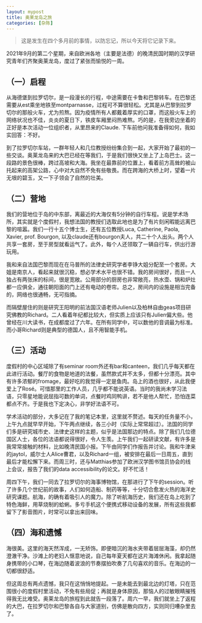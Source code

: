 ```yaml
---
layout: mypost
title: 奥莱龙岛之旅
categories: [杂陈]
---
```


>这是发生在四个多月前的事情，以防忘记，所以今天将它记录下来。

2021年9月的第二个星期，来自欧洲各地（主要是法德）的晚清民国时期的汉学研究青年们齐聚奥莱龙岛，度过了紧张而愉悦的一周。

## （一）启程

从海德堡到拉罗切尔，是一段漫长的行程，中途需要在卡鲁和巴黎转车。在巴黎还需要从est乘坐地铁至montparnasse，过程可不算很轻松。尤其是从巴黎到拉罗切尔的那般火车，尤为煎熬。因为疫情所有人都戴着厚实的口罩，而这般火车上的网络状况也不佳，炎炎的夏日下，铁皮车厢里闷热难熬。巧的是，在我旁边坐着的正好是本次活动一位组织者，从里昂来的Claude. 下车前他问我准备得如何，我如实回答：不好。

到了拉罗切尔车站，一群年轻人和几位教授纷纷集合到一起，大家开始了最初的一些交谈。奥莱龙岛来的大巴已经在等我们，于是我们很快又坐上了上岛巴士。这一段路的景色很棒，跨过高坡和大海。我坐在最靠前的位置上，看着前方高耸的被山托起来的高架公路，心中对大自然不免有些敬畏。而在跨海的大桥上时，望着一片无垠的碧玉，又一下子领会了自然的壮美。

## （二）营地

我们的营地位于岛的中东部，离最近的大海仅有5分钟的自行车程。说是学术场所，其实就是个度假村，我想法国的教授们选取此地也是为了有片刻闲暇能远离巴黎的喧嚣。我们一行十五个博士生，还有五位教授Luca, Catherine, Paola, Xavier, prof. Bourgon, 以及claude还有bourgon夫人，共二十个人出头。两个人共享一套房，至于房型就看运气了。此外，每个人还领取了一辆自行车，供出行游玩用。

我和来自法国巴黎而现在在马普所的法律史研究学者李铮大姐分配至一个套房。大姐是南京人，看起来就很沉稳，想必学术水平也很不错。我的房间很好，而且一人独占有两张床的标间，很是宽敞。公用部分的厨房也非常敞亮，热水壶、锅和炉灶都一应俱全，通往朝阳面的门上还有电动的卷帘。总之，房间内的设施是相当完备的，网络也很通畅，无可指摘。

而隔壁屋住的则是研究王阳明的前法国汉语老师Julien以及柏林自由geas项目研究佛教的Richard。二人看着年纪都比较大，但实质上应该只有Julien偏大些。他曾经在川大读书，在成都度过了六年。在所有同学中，可以数他的音调最为标准。而小哥Richard则是典型的德国人，且不用智能手机。

## （三）活动

度假村的中心区域除了有seminar room外还有bar和canteen，我们几乎每天都在此进行活动。餐厅的食物是地道的法餐，虽然款式并不太多，但都十分漂亮。其中有许多浓郁的fromage，最好吃的我觉得一定是鱼肉。岛上的酒也很好，从此我便爱上了Rosé。可惜那里的工作人员，几乎都不能说英语。当时的我尚未学习法语，只零星地能说屈指可数的单词，点餐时鸡同鸭讲，若不是他人帮忙，恐怕连菜都点不齐。于是我也下定决心，非学好法语不可。

学术活动的部分，大多记在了我的笔记本里，这里就不赘述。每天的任务量不小，上午九点就早早开始，下午两点继续，各三小时（实际上常常超过）。法国的同学们多是研究城市史、法律史这样的主题，似乎是法国那边的特点。除了我们几位德国区人士，各位的法语都说得很好，令人生羡。上午我们一起研读文献，有许多是我常常接触的材料，比如晚清民国小报。下午由同学们作报告并讨论。我和牛津来的jaytol，威尔士人Alice曹君，以及Richard一组，被安排在最后一日周五，直到最后才能松懈下来。而周三时，还与Matthias参加了欧洲汉学图书馆员协会的线上会议，报告了我们的data accessibility的论文。好不忙活！

周四下午，我们一同去了拉罗切尔的海事博物馆，在那进行了下午的session。听了许多几个世纪前的故事，人们如何造船、制药等等，十分切合愈发火热的海洋史研究课题。航海，的确有着吸引人的魔力。除了听航海历史，我们还在岛上吃到了特色海鲜，用草烧制的蛤蜊。多亏手机这个便携式移动设备的发展，所有这些我都留下了影音图片，时常可以拿出来回味。

## （四）海和遗憾

海很美。这里的海天然浑成，一无矫饰。即便暗沉的海水夹带着层层海藻，却仍然澄澈干净。沙滩上的老妇人惬意地说，自己每年夏天都在这片海滩休闲。我拿起随身携带的小口琴，在海边随着波浪的节奏摆拍吹奏了几句喜欢的音乐。在海边的一切都很舒适。

但这周总有两点遗憾，我只在这悄悄地提起。一是未能去到最北边的灯塔，只在范围很小的度假村里活动，不免有些局促；再就是身体原因，那恼人的过敏眼睛摧残得我无比难受。奥莱龙岛的旅程到此就告一段落了。周六一早，我们就坐上了返程的大巴，在拉罗切尔和巴黎各自与大家道别，仿佛是散向四方，实则同归嘈杂里去了。
